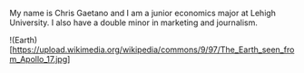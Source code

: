My name is Chris Gaetano and I am a junior economics major at Lehigh University. I also have a double minor in marketing and journalism. 

!(Earth)[https://upload.wikimedia.org/wikipedia/commons/9/97/The_Earth_seen_from_Apollo_17.jpg]
